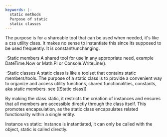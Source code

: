 ```yaml
---
keywords: |-
  static methods
  Purpose of static
  static classes
---
```


The purpose is for a shareable tool that can be used when needed, it's like a css utility class. It makes no sense to instantiate this since its supposed to be used frequently. It is constant/unchanging.

-Static members
A shared tool for use in any appropriate need, example DateTime.Now or Math.PI or Console.WriteLine().

-Static classes
A static class is like a toolset that contains static members/tools. The purpose of a static class is to provide a convenient way to organize and access utility functions, shared functionalities, constants, aka static members. 
see [[Static class]]

By making the class static, it restricts the creation of instances and ensures that all members are accessible directly through the class itself. This promotes encapsulation, as the static class encapsulates related functionality within a single entity.

Instance vs static:
Instance is instantiated, it can only be called with the object, static is called directly.
